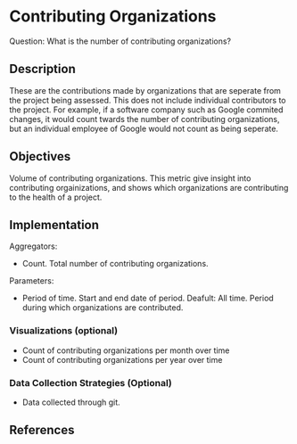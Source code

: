 # Contributing Organizations

Question: What is the number of contributing organizations?

## Description
These are the contributions made by organizations that are seperate from the project being assessed. This does not include individual contributors to the project. For example, if a software company such as Google commited changes, it would count twards the number of contributing organizations, but an individual employee of Google would not count as being seperate. 
## Objectives
Volume of contributing organizations. This metric give insight into contributing orgainizations, and shows which organizations are contributing to the health of a project.

## Implementation
Aggregators:
* Count. Total number of contributing organizations.

Parameters:
* Period of time. Start and end date of period. Deafult: All time. Period during which organizations are contributed.


### Visualizations (optional)
* Count of contributing organizations per month over time
* Count of contributing organizations per year over time

### Data Collection Strategies (Optional)
* Data collected through git.

## References

